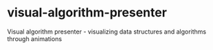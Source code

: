 # visual-algorithm-presenter
Visual algorithm presenter - visualizing data structures and algorithms through animations
